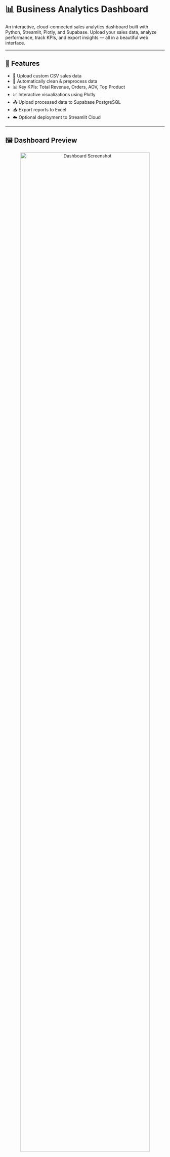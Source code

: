 # 📊 Business Analytics Dashboard

An interactive, cloud-connected sales analytics dashboard built with Python, Streamlit, Plotly, and Supabase. Upload your sales data, analyze performance, track KPIs, and export insights — all in a beautiful web interface.

---

## 🚀 Features

- 📁 Upload custom CSV sales data  
- 🧹 Automatically clean & preprocess data  
- 📊 Key KPIs: Total Revenue, Orders, AOV, Top Product  
- 📈 Interactive visualizations using Plotly  
- 📤 Upload processed data to Supabase PostgreSQL  
- 📥 Export reports to Excel  
- ☁️ Optional deployment to Streamlit Cloud  

---

## 🖼️ Dashboard Preview

<!-- Replace the image path below with your actual screenshot path -->
<p align="center">
  <img src="C:\Users\tusha\OneDrive\Pictures\Screenshots\Screenshot 2025-05-28 150430.png" alt="Dashboard Screenshot" width="90%">
</p>

---

## 🧰 Tech Stack

| Tool         | Role                                 |
|--------------|--------------------------------------|
| Python       | Core language                        |
| Streamlit    | Web app framework                    |
| Pandas       | Data manipulation & cleaning         |
| Plotly       | Visualizations                       |
| Supabase     | PostgreSQL cloud database            |
| SQLAlchemy   | Database ORM                         |
| dotenv       | Secure configuration management      |

---

## 🛠️ Getting Started

1. Clone the repository:

```bash
git clone https://github.com/yourusername/business-analytics-dashboard.git
cd business-analytics-dashboard
```

2. (Optional) Create and activate a virtual environment:

```bash
python -m venv venv
venv\Scripts\activate       # On Windows
source venv/bin/activate    # On macOS/Linux
```

3. Install dependencies:

```bash
pip install -r requirements.txt
```

4. Set up environment variables in a .env file:

```env
SUPABASE_URL=https://your-project.supabase.co
SUPABASE_KEY=your_supabase_api_key
SUPABASE_DB_HOST=db.your-project.supabase.co
SUPABASE_DB_PORT=5432
SUPABASE_DB_NAME=postgres
SUPABASE_DB_USER=postgres
SUPABASE_DB_PASSWORD=your_password
```

5. Run the app:

```bash
streamlit run app.py
```

---

## 📂 Folder Structure

```bash
business-analytics-dashboard/
│
├── app.py                 # Main Streamlit app
├── config.py              # Environment config loader
├── .env.example           # Sample env file
├── requirements.txt       # Python dependencies
├── README.md              # Project documentation
└── utils/
    ├── preprocessing.py   # Data cleaning functions
    ├── kpi.py             # KPI logic
    └── database.py        # Supabase DB connection
```

---

## ☁️ Deploy to Streamlit Cloud

1. Push your code to GitHub  
2. Visit https://streamlit.io/cloud  
3. Connect your GitHub repo  
4. Add your environment secrets (from .env) in the UI  
5. Deploy & share your live dashboard 🚀  

---

## 📝 License

This project is licensed under the MIT License. See LICENSE file for details.

---

## 👨‍💻 Author

Made with ❤️ by [Your Name]  
🔗 [LinkedIn](https://linkedin.com/in/your-profile) • [GitHub](https://github.com/yourusername)

📝 Replace:
- images/dashboard_screenshot.png with your image path or upload to GitHub  
- yourusername and your-profile with your actual GitHub and LinkedIn info  
- Supabase values in the .env file instructions  
